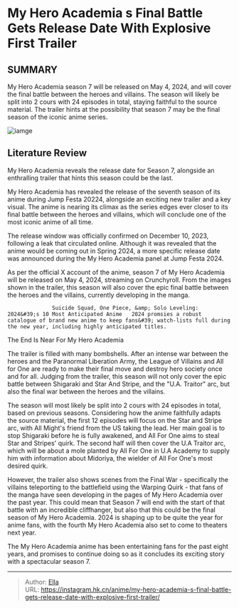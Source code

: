 # My Hero Academia s Final Battle Gets Release Date With Explosive First Trailer


## SUMMARY 



  My Hero Academia season 7 will be released on May 4, 2024, and will cover the final battle between the heroes and villains.   The season will likely be split into 2 cours with 24 episodes in total, staying faithful to the source material.   The trailer hints at the possibility that season 7 may be the final season of the iconic anime series.  

![iamge](https://static1.srcdn.com/wordpress/wp-content/uploads/2023/12/league-of-villains-from-my-hero-academia.jpg)

## Literature Review

My Hero Academia reveals the release date for Season 7, alongside an enthralling trailer that hints this season could be the last.




My Hero Academia has revealed the release of the seventh season of its anime during Jump Festa 20224, alongside an exciting new trailer and a key visual. The anime is nearing its climax as the series edges ever closer to its final battle between the heroes and villains, which will conclude one of the most iconic anime of all time.




The release window was officially confirmed on December 10, 2023, following a leak that circulated online. Although it was revealed that the anime would be coming out in Spring 2024, a more specific release date was announced during the My Hero Academia panel at Jump Festa 2024.


 

As per the official X account of the anime, season 7 of My Hero Academia will be released on May 4, 2024, streaming on Crunchyroll. From the images shown in the trailer, this season will also cover the epic final battle between the heroes and the villains, currently developing in the manga.

                  Suicide Squad, One Piece, &amp; Solo Leveling: 2024&#39;s 10 Most Anticipated Anime   2024 promsies a robust catalogue of brand new anime to keep fans&#39; watch-lists full during the new year, including highly anticipated titles.   





 The End Is Near For My Hero Academia 

 

The trailer is filled with many bombshells. After an intense war between the heroes and the Paranormal Liberation Army, the League of Villains and All for One are ready to make their final move and destroy hero society once and for all. Judging from the trailer, this season will not only cover the epic battle between Shigaraki and Star And Stripe, and the &#34;U.A. Traitor&#34; arc, but also the final war between the heroes and the villains.

The season will most likely be split into 2 cours with 24 episodes in total, based on previous seasons. Considering how the anime faithfully adapts the source material, the first 12 episodes will focus on the Star and Stripe arc, with All Might&#39;s friend from the US taking the lead. Her main goal is to stop Shigaraki before he is fully awakened, and All For One aims to steal Star and Stripes&#39; quirk. The second half will then cover the U.A Traitor arc, which will be about a mole planted by All For One in U.A Academy to supply him with information about Midoriya, the wielder of All For One&#39;s most desired quirk.




          

However, the trailer also shows scenes from the Final War - specifically the villains teleporting to the battlefield using the Warping Quirk - that fans of the manga have seen developing in the pages of My Hero Academia over the past year. This could mean that Season 7 will end with the start of that battle with an incredible cliffhanger, but also that this could be the final season of My Hero Academia. 2024 is shaping up to be quite the year for anime fans, with the fourth My Hero Academia also set to come to theaters next year.

The My Hero Academia anime has been entertaining fans for the past eight years, and promises to continue doing so as it concludes its exciting story with a spectacular season 7.



---

> Author: [Ella](https://instagram.hk.cn/)  
> URL: https://instagram.hk.cn/anime/my-hero-academia-s-final-battle-gets-release-date-with-explosive-first-trailer/  

